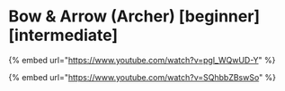 # Bow & Arrow (Archer) \[beginner] \[intermediate]

{% embed url="https://www.youtube.com/watch?v=pgl_WQwUD-Y" %}

{% embed url="https://www.youtube.com/watch?v=SQhbbZBswSo" %}
